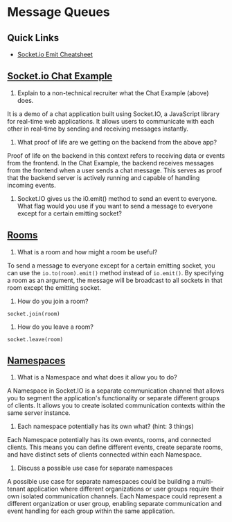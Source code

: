 # Message Queues

## Quick Links
- [Socket.io Emit Cheatsheet](https://socket.io/docs/v4/emit-cheatsheet/)

## [Socket.io Chat Example](https://socket.io/get-started/chat/)

1. Explain to a non-technical recruiter what the Chat Example (above) does.

It is a demo of a chat application built using Socket.IO, a JavaScript library for real-time web applications. It allows users to communicate with each other in real-time by sending and receiving messages instantly.

1. What proof of life are we getting on the backend from the above app?

Proof of life on the backend in this context refers to receiving data or events from the frontend. In the Chat Example, the backend receives messages from the frontend when a user sends a chat message. This serves as proof that the backend server is actively running and capable of handling incoming events.

1. Socket.IO gives us the i0.emit() method to send an event to everyone. What flag would you use if you want to send a message to everyone except for a certain emitting socket?



## [Rooms](https://socket.io/docs/v4/rooms)

1. What is a room and how might a room be useful?

  To send a message to everyone except for a certain emitting socket, you can use the `io.to(room).emit()` method instead of `io.emit()`. By specifying a room as an argument, the message will be broadcast to all sockets in that room except the emitting socket.

1. How do you join a room?

  `socket.join(room)`

1. How do you leave a room?

  `socket.leave(room)`


## [Namespaces](https://socket.io/docs/v4/namespaces/)

1. What is a Namespace and what does it allow you to do?

A Namespace in Socket.IO is a separate communication channel that allows you to segment the application's functionality or separate different groups of clients. It allows you to create isolated communication contexts within the same server instance.

1. Each namespace potentially has its own what? (hint: 3 things)

Each Namespace potentially has its own events, rooms, and connected clients. This means you can define different events, create separate rooms, and have distinct sets of clients connected within each Namespace.

1. Discuss a possible use case for separate namespaces

A possible use case for separate namespaces could be building a multi-tenant application where different organizations or user groups require their own isolated communication channels. Each Namespace could represent a different organization or user group, enabling separate communication and event handling for each group within the same application.

